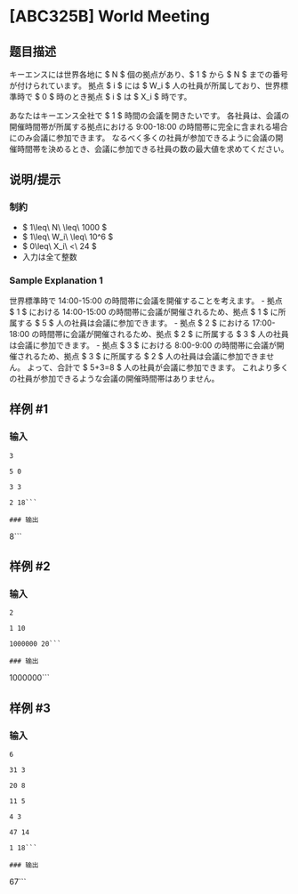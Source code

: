# [ABC325B] World Meeting

## 题目描述

[problemUrl]: https://atcoder.jp/contests/abc325/tasks/abc325_b

キーエンスには世界各地に $ N $ 個の拠点があり、$ 1 $ から $ N $ までの番号が付けられています。 拠点 $ i $ には $ W_i $ 人の社員が所属しており、世界標準時で $ 0 $ 時のとき拠点 $ i $ は $ X_i $ 時です。

あなたはキーエンス全社で $ 1 $ 時間の会議を開きたいです。 各社員は、会議の開催時間帯が所属する拠点における 9:00-18:00 の時間帯に完全に含まれる場合にのみ会議に参加できます。 なるべく多くの社員が参加できるように会議の開催時間帯を決めるとき、会議に参加できる社員の数の最大値を求めてください。

## 说明/提示

### 制約

- $ 1\leq\ N\ \leq\ 1000 $
- $ 1\leq\ W_i\ \leq\ 10^6 $
- $ 0\leq\ X_i\ <\ 24 $
- 入力は全て整数
 
### Sample Explanation 1

世界標準時で 14:00-15:00 の時間帯に会議を開催することを考えます。 - 拠点 $ 1 $ における 14:00-15:00 の時間帯に会議が開催されるため、拠点 $ 1 $ に所属する $ 5 $ 人の社員は会議に参加できます。 - 拠点 $ 2 $ における 17:00-18:00 の時間帯に会議が開催されるため、拠点 $ 2 $ に所属する $ 3 $ 人の社員は会議に参加できます。 - 拠点 $ 3 $ における 8:00-9:00 の時間帯に会議が開催されるため、拠点 $ 3 $ に所属する $ 2 $ 人の社員は会議に参加できません。 よって、合計で $ 5+3=8 $ 人の社員が会議に参加できます。 これより多くの社員が参加できるような会議の開催時間帯はありません。

## 样例 #1

### 输入

```
3
5 0
3 3
2 18```

### 输出

```
8```

## 样例 #2

### 输入

```
2
1 10
1000000 20```

### 输出

```
1000000```

## 样例 #3

### 输入

```
6
31 3
20 8
11 5
4 3
47 14
1 18```

### 输出

```
67```

